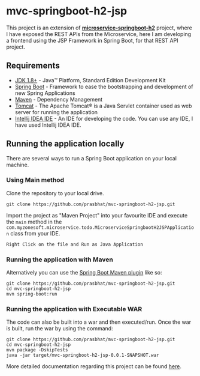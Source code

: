 # mvc-springboot-h2-jsp

This project is an extension of **[microservice-springboot-h2](https://github.com/prasbhat/microservice-springboot-h2/blob/master/README.md)** project, where I have exposed the REST APIs from the Microservice, here I am developing a frontend using the JSP Framework in Spring Boot, for that REST API project. 

## Requirements

- [JDK 1.8+](https://www.oracle.com/java/technologies/javase-downloads.html) - Java™ Platform, Standard Edition Development Kit
- [Spring Boot](https://spring.io/projects/spring-boot) - Framework to ease the bootstrapping and development of new Spring Applications
- [Maven](https://maven.apache.org/) - Dependency Management
- [Tomcat](http://tomcat.apache.org/) - The Apache Tomcat® is a Java Servlet container used as web server for running the application
- [Intellij IDEA IDE](https://www.jetbrains.com/idea/download/#section=windows) - An IDE for developing the code. You can use any IDE, I have used Intellij IDEA IDE.

## Running the application locally

There are several ways to run a Spring Boot application on your local machine.

### Using Main method

Clone the repository to your local drive.
```shell
git clone https://github.com/prasbhat/mvc-springboot-h2-jsp.git
```

Import the project as "Maven Project" into your favourite IDE and execute the `main` method in the `com.myzonesoft.microservice.todo.MicroserviceSpringbootH2JSPApplication` class from your IDE.

`Right Click on the file and Run as Java Application`

### Running the application with Maven

Alternatively you can use the [Spring Boot Maven plugin](https://docs.spring.io/spring-boot/docs/current/reference/html/build-tool-plugins-maven-plugin.html) like so:
```shell
git clone https://github.com/prasbhat/mvc-springboot-h2-jsp.git
cd mvc-springboot-h2-jsp
mvn spring-boot:run
```

### Running the application with Executable WAR

The code can also be built into a war and then executed/run. Once the war is built, run the war by using the command:
```shell
git clone https://github.com/prasbhat/mvc-springboot-h2-jsp.git
cd mvc-springboot-h2-jsp
mvn package -DskipTests
java -jar target/mvc-springboot-h2-jsp-0.0.1-SNAPSHOT.war
```

More detailed documentation regarding this project can be found [here](https://myzonesoft.com/post/mvc-springboot-h2-jsp/).